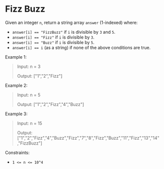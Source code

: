 # Fizz Buzz

Given an integer `n`, return a string array `answer` (1-indexed) where:

- `answer[i] == "FizzBuzz"` if `i` is divisible by `3` and `5`.
- `answer[i] == "Fizz"` if `i` is divisible by `3`.
- `answer[i] == "Buzz"` if `i` is divisible by `5`.
- `answer[i] == i` (as a string) if none of the above conditions are true.

Example 1:

> Input: n = 3
>
> Output: ["1","2","Fizz"]

Example 2:

> Input: n = 5
>
> Output: ["1","2","Fizz","4","Buzz"]

Example 3:

> Input: n = 15
>
> Output: ["1","2","Fizz","4","Buzz","Fizz","7","8","Fizz","Buzz","11","Fizz","13","14","FizzBuzz"]


Constraints:

- `1 <= n <= 10^4`
